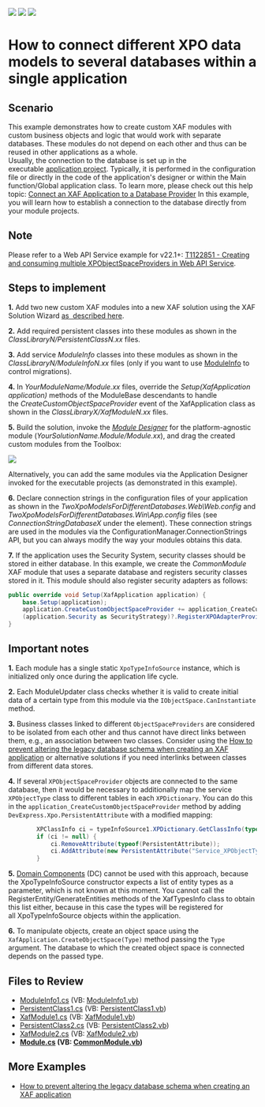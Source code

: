 <!-- default badges list -->
![](https://img.shields.io/endpoint?url=https://codecentral.devexpress.com/api/v1/VersionRange/128588378/22.2.3%2B)
[![](https://img.shields.io/badge/Open_in_DevExpress_Support_Center-FF7200?style=flat-square&logo=DevExpress&logoColor=white)](https://supportcenter.devexpress.com/ticket/details/E4896)
[![](https://img.shields.io/badge/📖_How_to_use_DevExpress_Examples-e9f6fc?style=flat-square)](https://docs.devexpress.com/GeneralInformation/403183)
<!-- default badges end -->

# How to connect different XPO data models to several databases within a single application

## Scenario

This example demonstrates how to create custom XAF modules with custom business objects and logic that would work with separate databases. These modules do not depend on each other and thus can be reused in other applications as a whole.  
Usually, the connection to the database is set up in the executable [application project](http://documentation.devexpress.com/#Xaf/CustomDocument2569). Typically, it is performed in the configuration file or directly in the code of the application's designer or within the Main function/Global application class. To learn more, please check out this help topic: [Connect an XAF Application to a Database Provider](http://documentation.devexpress.com/#Xaf/CustomDocument3155) In this example, you will learn how to establish a connection to the database directly from your module projects.

## Note
Please refer to a Web API Service example for v22.1+: [T1122851 - Creating and consuming multiple XPObjectSpaceProviders in Web API Service](https://supportcenter.devexpress.com/internal/ticket/details/T1122851).


## Steps to implement

**1.** Add two new custom XAF modules into a new XAF solution using the XAF Solution Wizard [as  described here](https://docs.devexpress.com/eXpressAppFramework/118046/application-shell-and-base-infrastructure/application-solution-components/modules).

**2.** Add required persistent classes into these modules as shown in the _ClassLibraryN/PersistentClassN.xx_ files.

**3.** Add service _ModuleInfo_ classes into these modules as shown in the _ClassLibraryN/ModuleInfoN.xx_ files (only if you want to use [ModuleInfo](https://docs.devexpress.com/eXpressAppFramework/112795/deployment/update-application-and-database-versions-using-the-module-info-table/) to control migrations).

**4.** In _YourModuleName/Module.xx_ files, override the _Setup(XafApplication application)_ methods of the ModuleBase descendants to handle the _CreateCustomObjectSpaceProvider_ event of the XafApplication class as shown in the _ClassLibraryX/XafModuleN.xx_ files.

**5.** Build the solution, invoke the [_Module Designer_](https://docs.devexpress.com/eXpressAppFramework/112828/installation-upgrade-version-history/visual-studio-integration/module-designer) for the platform-agnostic module (_YourSolutionName.Module/Module.xx_), and drag the created custom modules from the Toolbox:

![](https://raw.githubusercontent.com/DevExpress-Examples/how-to-connect-different-xpo-data-models-to-several-databases-within-a-single-application-e4896/13.2.9+/media/95572a4e-4ac0-4852-bdd4-de411b72df28.png)

Alternatively, you can add the same modules via the Application Designer invoked for the executable projects (as demonstrated in this example).

**6.** Declare connection strings in the configuration files of your application as shown in the _TwoXpoModelsForDifferentDatabases.Web\Web.config_ and _TwoXpoModelsForDifferentDatabases.Win\App.config_ files (see _ConnectionStringDatabaseX_ under the element). These connection strings are used in the modules via the ConfigurationManager.ConnectionStrings API, but you can always modify the way your modules obtains this data.

**7.** If the application uses the Security System, security classes should be stored in either database. In this example, we create the *CommonModule* XAF module that uses a separate database and registers security classes stored in it. This module should also register security adapters as follows:

```cs
public override void Setup(XafApplication application) {
    base.Setup(application);
    application.CreateCustomObjectSpaceProvider += application_CreateCustomObjectSpaceProvider;
    (application.Security as SecurityStrategy)?.RegisterXPOAdapterProviders(new SecurityPermissionsProviderDefault(application));
}
```

  

## Important notes

**1.** Each module has a single static `XpoTypeInfoSource` instance, which is initialized only once during the application life cycle.

**2.** Each ModuleUpdater class checks whether it is valid to create initial data of a certain type from this module via the `IObjectSpace.CanInstantiate` method.

**3.** Business classes linked to different `ObjectSpaceProviders` are considered to be isolated from each other and thus cannot have direct links between them, e.g., an association between two classes. Consider using the [How to prevent altering the legacy database schema when creating an XAF application](https://github.com/DevExpress-Examples/XAF_how-to-prevent-altering-the-legacy-database-schema-when-creating-an-xaf-application-e1150) or alternative solutions if you need interlinks between classes from different data stores.

**4.** If several `XPObjectSpaceProvider` objects are connected to the same database, then it would be necessary to additionally map the service `XPObjectType` class to different tables in each `XPDictionary`. You can do this in the `application_CreateCustomObjectSpaceProvider` method by adding `DevExpress.Xpo.PersistentAttribute` with a modified mapping:

```cs
        XPClassInfo ci = typeInfoSource1.XPDictionary.GetClassInfo(typeof(XPObjectType));
        if (ci != null) {
            ci.RemoveAttribute(typeof(PersistentAttribute));
            ci.AddAttribute(new PersistentAttribute("Service_XPObjectType1"));
        }
```

**5.** [Domain Components](https://docs.devexpress.com/eXpressAppFramework/113663/concepts/business-model-design/business-model-design-with-xpo/domain-components/domain-components-overview?v=18.2) (DC) cannot be used with this approach, because the XpoTypeInfoSource constructor expects a list of entity types as a parameter, which is not known at this moment. You cannot call the RegisterEntity/GenerateEntities methods of the XafTypesInfo class to obtain this list either, because in this case the types will be registered for all XpoTypeInfoSource objects within the application.

**6.** To manipulate objects, create an object space using the `XafApplication.CreateObjectSpace(Type)` method passing the `Type` argument. The database to which the created object space is connected depends on the passed type.

## Files to Review

* [ModuleInfo1.cs](./CS/EFCore/ClassLibrary1/ModuleInfo1.cs) (VB: [ModuleInfo1.vb](./VB/ClassLibrary1/ModuleInfo1.vb))
* [PersistentClass1.cs](./CS/EFCore/ClassLibrary1/PersistentClass1.cs) (VB: [PersistentClass1.vb](./VB/ClassLibrary1/PersistentClass1.vb))
* [XafModule1.cs](./CS/EFCore/ClassLibrary1/XafModule1.cs) (VB: [XafModule1.vb](./VB/ClassLibrary1/XafModule1.vb))
* [PersistentClass2.cs](./CS/EFCore/ClassLibrary2/PersistentClass2.cs) (VB: [PersistentClass2.vb](./VB/ClassLibrary2/PersistentClass2.vb))
* [XafModule2.cs](./CS/EFCore/ClassLibrary2/XafModule2.cs) (VB: [XafModule2.vb](./VB/ClassLibrary2/XafModule2.vb))
* **[Module.cs](./CS/EFCore/CommonModule/Module.cs) (VB: [CommonModule.vb](./VB/CommonModule/CommonModule.vb))**

## More Examples

- [How to prevent altering the legacy database schema when creating an XAF application](https://github.com/DevExpress-Examples/XAF_how-to-prevent-altering-the-legacy-database-schema-when-creating-an-xaf-application-e1150)
